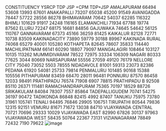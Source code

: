 CONSTITUENCY	YSRCP	TDP	JSP +CPM	TDP+JSP
AMALAPURAM	66494	53608	13993	67601
ANAKAPALLI	73207	65038	45200	91549
AVANIGADDA	78447	57722	28556	86278
BHIMAVARAM	70642	54037	62285	116322
BHIMLI	101629	91917	24248	116165
ELAMANCHILI	71934	67788	19774	87562
ELURU	72247	68175	16681	84856
GAJUWAKA	74645	54642	56125	110767
GANNAVARAM	67373	45166	36259	81425
KAIKALUR	82128	72771	10738	83509
KAKINADACITY	73890	59779	30188	89967
KAKINADA RURAL	74068	65279	40001	105280
KOTHAPETA	82645	78607	35833	114440
MACHILIPATNAM	66141	60290	18807	79097
MANGALAGIRI	108464	103127	10135	113262
MUMMIDIVARAM	78522	72975	33334	106309
NAGARI	80333	77625	3044	80669
NARSAPURAM	55556	27059	49120	76179
NELLORE CITY	75040	73052	5503	78555
NIDADAVOLE	81001	59313	23073	82386
PEDANA	61920	54081	25733	79814
PENMALURU	101485	90168	15388	105556
PITHAPURAM	83459	68470	28011	96481
PONNURU	87570	86458	12033	98491
PRATHIPADU	76574	71908	6907	78815
PRATHIPADU B	92508	85110	26371	111481
RAMACHANDRAPURAM	75365	70197	18529	88726
SRIKAKULAM	84084	78307	7557	85864
TADEPALLIGUDEM	70741	54275	36197	90472
TADIKONDA	86848	82415	4992	87407
TANUKU	75975	73780	31961	105741
TENALI	94495	76846	29905	106751
TIRUPATHI	80544	79836	12315	92151
VEMURU	81671	71672	13038	84710
VIJAYAWADA CENTRAL	70721	70696	29333	10029
VIJAYAWADA EAST	82990	67826	30137	97963
VIJAYAWADA WEST	58435	50764	22367	73131
VIZIANAGARAM	78849	72432	7190	79622
![image](https://github.com/jaswanthkommalapati/jsp-tdp-analysis/assets/87229141/61d342e1-8977-4484-a848-d85be4d4e985)

